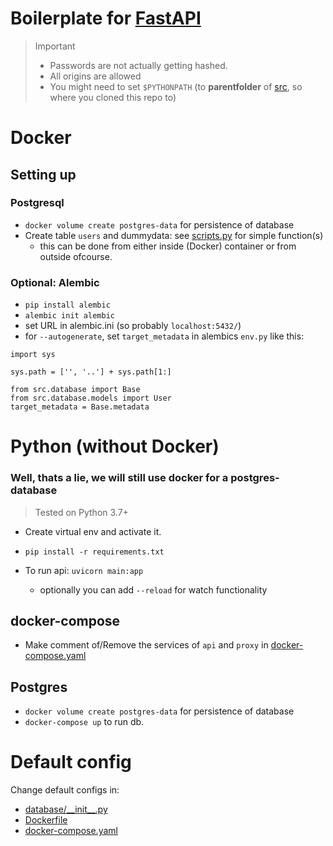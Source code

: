 # Boilerplate for [FastAPI](https://fastapi.tiangolo.com/)

> Important
>
> - Passwords are not actually getting hashed.
> - All origins are allowed
> - You might need to set `$PYTHONPATH` (to **parentfolder** of [src](./src), so where you cloned this repo to)

# Docker

## Setting up

### Postgresql

- `docker volume create postgres-data` for persistence of database
- Create table `users` and dummydata: see [scripts.py](./src/database/scripts.py) for simple function(s)
  - this can be done from either inside (Docker) container or from outside ofcourse.

### Optional: Alembic

- `pip install alembic`
- `alembic init alembic`
- set URL in alembic.ini (so probably `localhost:5432/`)
- for `--autogenerate`, set `target_metadata` in alembics `env.py` like this:

```
import sys

sys.path = ['', '..'] + sys.path[1:]

from src.database import Base
from src.database.models import User
target_metadata = Base.metadata
```

# Python (without Docker)

### Well, thats a lie, we will still use docker for a postgres-database

> Tested on Python 3.7+

- Create virtual env and activate it.
- `pip install -r requirements.txt`
- To run api: `uvicorn main:app`

  - optionally you can add `--reload` for watch functionality

## docker-compose

- Make comment of/Remove the services of `api` and `proxy` in [docker-compose.yaml](./docker-compose.yaml)

## Postgres

- `docker volume create postgres-data` for persistence of database
- `docker-compose up` to run db.

# Default config

Change default configs in:

- [database/\_\_init\_\_.py](./src/database/__init__.py)
- [Dockerfile](./Dockerfile)
- [docker-compose.yaml](./docker-compose.yaml)
